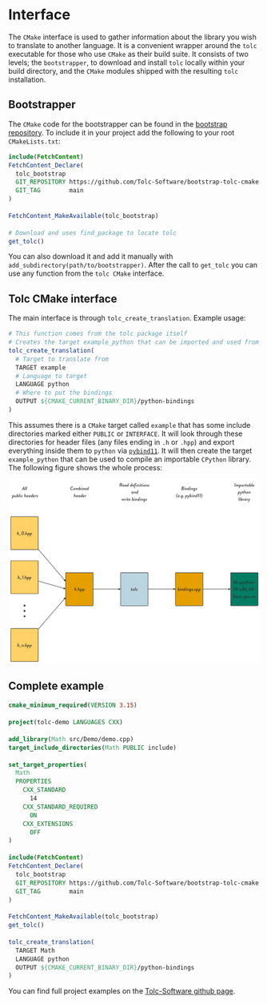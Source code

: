 # Interface #

The `CMake` interface is used to gather information about the library you wish to translate to another language. It is a convenient wrapper around the `tolc` executable for those who use `CMake` as their build suite. It consists of two levels; the `bootstrapper`, to download and install `tolc` locally within your build directory, and the `CMake` modules shipped with the resulting `tolc` installation.

## Bootstrapper ##

The `CMake` code for the bootstrapper can be found in the [bootstrap repository](https://github.com/Tolc-Software/bootstrap-tolc-cmake). To include it in your project add the following to your root `CMakeLists.txt`:

```cmake
include(FetchContent)
FetchContent_Declare(
  tolc_bootstrap
  GIT_REPOSITORY https://github.com/Tolc-Software/bootstrap-tolc-cmake
  GIT_TAG        main
)

FetchContent_MakeAvailable(tolc_bootstrap)

# Download and uses find_package to locate tolc
get_tolc()
```

You can also download it and add it manually with `add_subdirectory(path/to/bootstrapper)`. After the call to `get_tolc` you can use any function from the `tolc CMake` interface.

## Tolc CMake interface ##

The main interface is through `tolc_create_translation`. Example usage:

```cmake
# This function comes from the tolc package itself
# Creates the target example_python that can be imported and used from python
tolc_create_translation(
  # Target to translate from
  TARGET example
  # Language to target
  LANGUAGE python
  # Where to put the bindings
  OUTPUT ${CMAKE_CURRENT_BINARY_DIR}/python-bindings
)
```

This assumes there is a `CMake` target called `example` that has some include directories marked either `PUBLIC` or `INTERFACE`. It will look through these directories for header files (any files ending in `.h` or `.hpp`) and export everything inside them to `python` via [`pybind11`](https://github.com/pybind/pybind11). It will then create the target `example_python` that can be used to compile an importable `CPython` library. The following figure shows the whole process:

![Tolc tolc_create_translation overview](../img/tolcCreateTranslationOverview.png "tolc_create_translation overview")

## Complete example ##

```cmake
cmake_minimum_required(VERSION 3.15)

project(tolc-demo LANGUAGES CXX)

add_library(Math src/Demo/demo.cpp)
target_include_directories(Math PUBLIC include)

set_target_properties(
  Math
  PROPERTIES
    CXX_STANDARD
      14
    CXX_STANDARD_REQUIRED
      ON
    CXX_EXTENSIONS
      OFF
)

include(FetchContent)
FetchContent_Declare(
  tolc_bootstrap
  GIT_REPOSITORY https://github.com/Tolc-Software/bootstrap-tolc-cmake
  GIT_TAG        main
)

FetchContent_MakeAvailable(tolc_bootstrap)
get_tolc()

tolc_create_translation(
  TARGET Math
  LANGUAGE python
  OUTPUT ${CMAKE_CURRENT_BINARY_DIR}/python-bindings
)
```

You can find full project examples on the [Tolc-Software github page](https://github.com/Tolc-Software).
